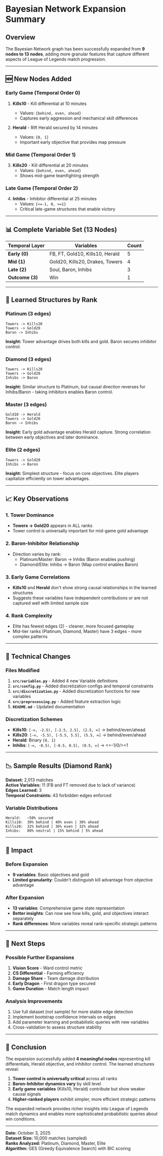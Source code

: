 # Bayesian Network Expansion Summary

## Overview

The Bayesian Network graph has been successfully expanded from **9 nodes to 13 nodes**, adding more granular features that capture different aspects of League of Legends match progression.

---

## 🆕 New Nodes Added

### Early Game (Temporal Order 0)
1. **Kills10** - Kill differential at 10 minutes
   - Values: `{behind, even, ahead}`
   - Captures early aggression and mechanical skill differences
   
2. **Herald** - Rift Herald secured by 14 minutes
   - Values: `{0, 1}`
   - Important early objective that provides map pressure

### Mid Game (Temporal Order 1)
3. **Kills20** - Kill differential at 20 minutes
   - Values: `{behind, even, ahead}`
   - Shows mid-game teamfighting strength

### Late Game (Temporal Order 2)
4. **Inhibs** - Inhibitor differential at 25 minutes
   - Values: `{<=-1, 0, >=1}`
   - Critical late-game structures that enable victory

---

## 📊 Complete Variable Set (13 Nodes)

| Temporal Layer | Variables | Count |
|----------------|-----------|-------|
| **Early (0)** | FB, FT, Gold10, Kills10, Herald | 5 |
| **Mid (1)** | Gold20, Kills20, Drakes, Towers | 4 |
| **Late (2)** | Soul, Baron, Inhibs | 3 |
| **Outcome (3)** | Win | 1 |

---

## 🔗 Learned Structures by Rank

### Platinum (3 edges)
```
Towers -> Kills20
Towers -> Gold20
Baron -> Inhibs
```
**Insight:** Tower advantage drives both kills and gold. Baron secures inhibitor control.

### Diamond (3 edges)
```
Towers -> Kills20
Towers -> Gold20
Inhibs -> Baron
```
**Insight:** Similar structure to Platinum, but causal direction reverses for Inhibs/Baron - taking inhibitors enables Baron control.

### Master (3 edges)
```
Gold10 -> Herald
Towers -> Gold20
Baron -> Inhibs
```
**Insight:** Early gold advantage enables Herald capture. Strong correlation between early objectives and later dominance.

### Elite (2 edges)
```
Towers -> Gold20
Inhibs -> Baron
```
**Insight:** Simplest structure - focus on core objectives. Elite players capitalize efficiently on tower advantages.

---

## 📈 Key Observations

### 1. **Tower Dominance**
- **Towers → Gold20** appears in ALL ranks
- Tower control is universally important for mid-game gold advantage

### 2. **Baron-Inhibitor Relationship**
- Direction varies by rank:
  - Platinum/Master: Baron → Inhibs (Baron enables pushing)
  - Diamond/Elite: Inhibs → Baron (Map control enables Baron)

### 3. **Early Game Correlations**
- **Kills10** and **Herald** don't show strong causal relationships in the learned structures
- Suggests these variables have independent contributions or are not captured well with limited sample size

### 4. **Rank Complexity**
- Elite has fewest edges (2) - cleaner, more focused gameplay
- Mid-tier ranks (Platinum, Diamond, Master) have 3 edges - more complex patterns

---

## 🔧 Technical Changes

### Files Modified
1. **`src/variables.py`** - Added 4 new Variable definitions
2. **`src/config.py`** - Added discretization configs and temporal constraints
3. **`src/discretization.py`** - Added discretization functions for new variables
4. **`src/preprocessing.py`** - Added feature extraction logic
5. **`README.md`** - Updated documentation

### Discretization Schemes
- **Kills10**: `[-∞, -2.5), [-2.5, 2.5], (2.5, ∞]` → behind/even/ahead
- **Kills20**: `[-∞, -5.5), [-5.5, 5.5], (5.5, ∞]` → behind/even/ahead
- **Herald**: Binary `{0, 1}`
- **Inhibs**: `[-∞, -0.5), [-0.5, 0.5], (0.5, ∞]` → <=-1/0/>=1

---

## 📉 Sample Results (Diamond Rank)

**Dataset:** 2,013 matches  
**Active Variables:** 11 (FB and FT removed due to lack of variance)  
**Edges Learned:** 3  
**Temporal Constraints:** 43 forbidden edges enforced

### Variable Distributions
```
Herald:   ~50% secured
Kills10:  30% behind | 40% even | 30% ahead
Kills20:  32% behind | 36% even | 32% ahead
Inhibs:   80% neutral | 15% behind | 5% ahead
```

---

## 🎯 Impact

### Before Expansion
- **9 variables**: Basic objectives and gold
- **Limited granularity**: Couldn't distinguish kill advantage from objective advantage

### After Expansion
- **13 variables**: Comprehensive game state representation
- **Better insights**: Can now see how kills, gold, and objectives interact separately
- **Rank differences**: More variables reveal rank-specific strategic patterns

---

## 🚀 Next Steps

### Possible Further Expansions
1. **Vision Score** - Ward control metric
2. **CS Differential** - Farming efficiency
3. **Damage Share** - Team damage distribution
4. **Early Dragon** - First dragon type secured
5. **Game Duration** - Match length impact

### Analysis Improvements
1. Use full dataset (not sample) for more stable edge detection
2. Implement bootstrap confidence intervals on edges
3. Add parameter learning and probabilistic queries with new variables
4. Cross-validation to assess structure stability

---

## 📝 Conclusion

The expansion successfully added **4 meaningful nodes** representing kill differentials, Herald objective, and inhibitor control. The learned structures reveal:

1. **Tower control is universally critical** across all ranks
2. **Baron-Inhibitor dynamics vary** by skill level
3. **Early game variables** (Kills10, Herald) contribute but show weaker causal signals
4. **Higher-ranked players** exhibit simpler, more efficient strategic patterns

The expanded network provides richer insights into League of Legends match dynamics and enables more sophisticated probabilistic queries about win conditions.

---

**Date:** October 3, 2025  
**Dataset Size:** 10,000 matches (sampled)  
**Ranks Analyzed:** Platinum, Diamond, Master, Elite  
**Algorithm:** GES (Greedy Equivalence Search) with BIC scoring

